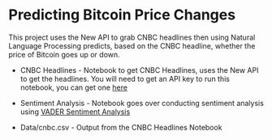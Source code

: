 # Predicting Bitcoin Price Changes

This project uses the New API to grab CNBC headlines then using Natural Language Processing predicts, based on the CNBC headline, whether the price of Bitcoin goes up or down.

- CNBC Headlines - Notebook to get CNBC Headlines, uses the New API to get the headlines.  You will need to get an API key to run this notebook, you can get one [here](https://newsapi.org/)

- Sentiment Analysis - Notebook goes over conducting sentiment analysis using [VADER Sentiment Analysis](https://github.com/cjhutto/vaderSentiment)

- Data/cnbc.csv - Output from the CNBC Headlines Notebook
